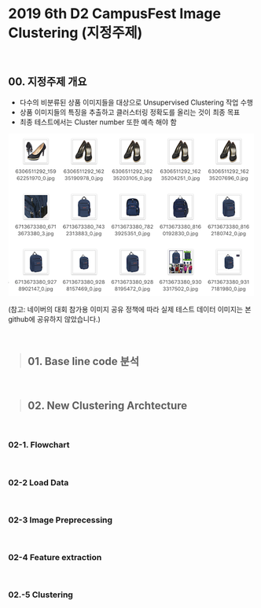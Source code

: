 # 2019 6th D2 CampusFest Image Clustering (지정주제)

&nbsp;
## 00. 지정주제 개요
 - 다수의 비분류된 상품 이미지들을 대상으로 Unsupervised Clustering 작업 수행
 - 상품 이미지들의 특징을 추출하고 클러스터링 정확도를 올리는 것이 최종 목표 
 - 최종 테스트에서는 Cluster number 또한 예측 해야 함 

![샘플 이미지](https://github.com/D2CampusFest/6th/blob/master/image-cluster/wiki/img-sample.png)

(참고: 네이버의 대회 참가용 이미지 공유 정책에 따라 실제 테스트 데이터 이미지는 본 github에 공유하지 않았습니다.)
 
&nbsp;
>## 01. Base line code 분석
 
&nbsp;
>## 02. New Clustering Archtecture 
&nbsp;

 ### 02-1. Flowchart

&nbsp;
 ### 02-2 Load Data 

&nbsp;
 ### 02-3 Image Preprecessing

&nbsp;
 ### 02-4 Feature extraction

&nbsp;
 ### 02.-5 Clustering



